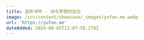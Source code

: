```yaml
---
title: 且听书吟 - 诗与梦想的远方
image: /src/content/showcase/_images/yufan.me.webp
url: 'https://yufan.me'
dateAdded: 2024-08-05T12:07:58.278Z
---
```


